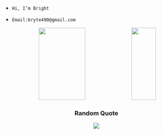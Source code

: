 -     Hi, I’m Bright
-     Email:bryte490@gmail.com


<div align="center">
  <!--<h3> 📊 GitHub Stats: </h3>-->
  <img width="50%" height="195px" src="https://github-readme-streak-stats.herokuapp.com/?user=Bryteog&theme=nord&hide_border=false">
  <img width="36%" height="195px" src="https://github-readme-stats.vercel.app/api/top-langs/?username=Bryteog&theme=nord&hide_border=false&include_all_commits=true&count_private=false&layout=compact">
</div>



<div align="center">
  <h3>Random Quote</h3>
  <img src="https://quotes-github-readme.vercel.app/api?type=horizontal&theme=nord">
</div>

<!---
Bryteog/Bryteog is a ✨ special ✨ repository because its `README.md` (this file) appears on your GitHub profile.
You can click the Preview link to take a look at your changes.
--->
